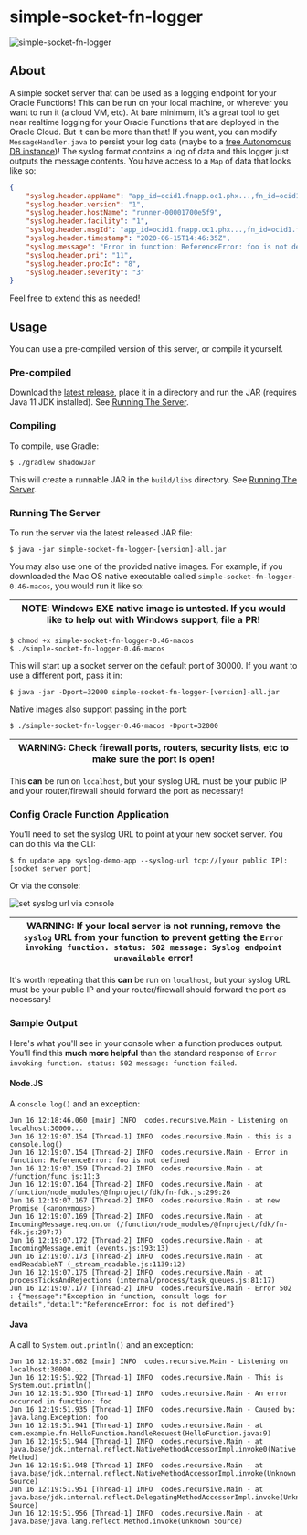 # simple-socket-fn-logger

![simple-socket-fn-logger](https://github.com/recursivecodes/simple-socket-fn-logger/workflows/simple-socket-fn-logger/badge.svg)

## About

A simple socket server that can be used as a logging endpoint for your Oracle Functions! This can be run on your local machine, or wherever you want to run it (a cloud VM, etc). At bare minimum, it's a great tool to get near realtime logging for your Oracle Functions that are deployed in the Oracle Cloud. But it can be more than that! If you want, you can modify `MessageHandler.java` to persist your log data (maybe to a [free Autonomous DB instance](https://oracle.com/cloud/free))! The syslog format contains a log of data and this logger just outputs the message contents. You have access to a `Map` of data that looks like so:

```json
{
    "syslog.header.appName": "app_id=ocid1.fnapp.oc1.phx...,fn_id=ocid1.fnfunc.oc1.phx...",
    "syslog.header.version": "1",
    "syslog.header.hostName": "runner-00001700e5f9",
    "syslog.header.facility": "1",
    "syslog.header.msgId": "app_id=ocid1.fnapp.oc1.phx...,fn_id=ocid1.fnfunc.oc1.phx...",
    "syslog.header.timestamp": "2020-06-15T14:46:35Z",
    "syslog.message": "Error in function: ReferenceError: foo is not defined",
    "syslog.header.pri": "11",
    "syslog.header.procId": "8",
    "syslog.header.severity": "3"
}
```

Feel free to extend this as needed!

## Usage

You can use a pre-compiled version of this server, or compile it yourself.  

### Pre-compiled

Download the [latest release](https://github.com/recursivecodes/simple-socket-fn-logger/releases), place it in a directory and run the JAR (requires Java 11 JDK installed). See [Running The Server](#running-the-server).

### Compiling

To compile, use Gradle:

```shell script
$ ./gradlew shadowJar
```

This will create a runnable JAR in the `build/libs` directory.  See [Running The Server](#running-the-server).

### Running The Server

To run the server via the latest released JAR file:

```shell script
$ java -jar simple-socket-fn-logger-[version]-all.jar
```

You may also use one of the provided native images. For example, if you downloaded the Mac OS native executable called `simple-socket-fn-logger-0.46-macos`, you would run it like so:

| NOTE: Windows EXE native image is untested. If you would like to help out with Windows support, file a PR! |
| --- |

```shell script
$ chmod +x simple-socket-fn-logger-0.46-macos
$ ./simple-socket-fn-logger-0.46-macos
```

This will start up a socket server on the default port of 30000. If you want to use a different port, pass it in:

```shell script
$ java -jar -Dport=32000 simple-socket-fn-logger-[version]-all.jar
```

Native images also support passing in the port:

```shell script
$ ./simple-socket-fn-logger-0.46-macos -Dport=32000
```

| WARNING: Check firewall ports, routers, security lists, etc to make sure the port is open! |
| --- |

This **can** be run on `localhost`, but your syslog URL must be your public IP and your router/firewall should forward the port as necessary!

### Config Oracle Function Application

You'll need to set the syslog URL to point at your new socket server. You can do this via the CLI:

```shell script
$ fn update app syslog-demo-app --syslog-url tcp://[your public IP]:[socket server port]
```

Or via the console:

![set syslog url via console](https://objectstorage.us-phoenix-1.oraclecloud.com/n/toddrsharp/b/readme-assets/o/2020-06-15_10-58-38.png)

| WARNING: If your local server is not running, remove the `syslog` URL from your function to prevent getting the `Error invoking function. status: 502 message: Syslog endpoint unavailable` error! |
| --- |

It's worth repeating that this **can** be run on `localhost`, but your syslog URL must be your public IP and your router/firewall should forward the port as necessary!

### Sample Output

Here's what you'll see in your console when a function produces output. You'll find this **much more helpful** than the standard response of `Error invoking function. status: 502 message: function failed`.

#### Node.JS 

A `console.log()` and an exception:

```shell script
Jun 16 12:18:46.060 [main] INFO  codes.recursive.Main - Listening on localhost:30000...
Jun 16 12:19:07.154 [Thread-1] INFO  codes.recursive.Main - this is a console.log()
Jun 16 12:19:07.154 [Thread-2] INFO  codes.recursive.Main - Error in function: ReferenceError: foo is not defined
Jun 16 12:19:07.159 [Thread-2] INFO  codes.recursive.Main - at /function/func.js:11:3
Jun 16 12:19:07.164 [Thread-2] INFO  codes.recursive.Main - at /function/node_modules/@fnproject/fdk/fn-fdk.js:299:26
Jun 16 12:19:07.167 [Thread-2] INFO  codes.recursive.Main - at new Promise (<anonymous>)
Jun 16 12:19:07.169 [Thread-2] INFO  codes.recursive.Main - at IncomingMessage.req.on.on (/function/node_modules/@fnproject/fdk/fn-fdk.js:297:7)
Jun 16 12:19:07.172 [Thread-2] INFO  codes.recursive.Main - at IncomingMessage.emit (events.js:193:13)
Jun 16 12:19:07.173 [Thread-2] INFO  codes.recursive.Main - at endReadableNT (_stream_readable.js:1139:12)
Jun 16 12:19:07.175 [Thread-2] INFO  codes.recursive.Main - at processTicksAndRejections (internal/process/task_queues.js:81:17)
Jun 16 12:19:07.177 [Thread-2] INFO  codes.recursive.Main - Error 502 : {"message":"Exception in function, consult logs for details","detail":"ReferenceError: foo is not defined"}
```

#### Java

A call to `System.out.println()` and an exception:

```shell script
Jun 16 12:19:37.682 [main] INFO  codes.recursive.Main - Listening on localhost:30000...
Jun 16 12:19:51.922 [Thread-1] INFO  codes.recursive.Main - This is System.out.println()
Jun 16 12:19:51.930 [Thread-1] INFO  codes.recursive.Main - An error occurred in function: foo
Jun 16 12:19:51.935 [Thread-1] INFO  codes.recursive.Main - Caused by: java.lang.Exception: foo
Jun 16 12:19:51.941 [Thread-1] INFO  codes.recursive.Main - at com.example.fn.HelloFunction.handleRequest(HelloFunction.java:9)
Jun 16 12:19:51.944 [Thread-1] INFO  codes.recursive.Main - at java.base/jdk.internal.reflect.NativeMethodAccessorImpl.invoke0(Native Method)
Jun 16 12:19:51.948 [Thread-1] INFO  codes.recursive.Main - at java.base/jdk.internal.reflect.NativeMethodAccessorImpl.invoke(Unknown Source)
Jun 16 12:19:51.951 [Thread-1] INFO  codes.recursive.Main - at java.base/jdk.internal.reflect.DelegatingMethodAccessorImpl.invoke(Unknown Source)
Jun 16 12:19:51.956 [Thread-1] INFO  codes.recursive.Main - at java.base/java.lang.reflect.Method.invoke(Unknown Source)
```